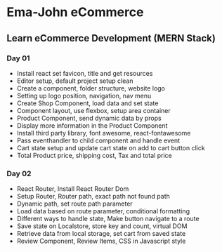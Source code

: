 # Ema-John eCommerce
## Learn eCommerce Development (MERN Stack)

### Day 01
- Install react set favicon, title and get resources
- Editor setup, default project setup clean
- Create a component, folder structure, website logo
- Setting up logo position, navigation, nav menu
- Create Shop Component, load data and set state
- Component layout, use flexbox, setup area container
- Product Component, send dynamic data by props
- Display more information in the Product Component
- Install third party library, font awesome, react-fontawesome
- Pass eventhandler to child component and handle event
- Cart state setup and update cart state on add to cart button click
- Total Product price, shipping cost, Tax and total price

### Day 02
- React Router, Install React Router Dom
- Setup Router, Router path, exact path not found path
- Dynamic path, set route path parameter
- Load data based on route parameter, conditional formatting
- Different ways to handle state, Make button navigate to a route
- Save state on Localstore, store key and count, virtual DOM
- Retrieve data from local storage, set cart from saved state
- Review Component, Review Items, CSS in Javascript style
